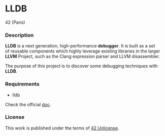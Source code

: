# **LLDB**

42 (Paris)

### **Description**

**LLDB** is a next generation, high-performance **debugger**. It is built as a set of reusable components which highly leverage existing libraries in the larger **LLVM** Project, such as the Clang expression parser and LLVM disassembler.

The purpose of this project is to discover some debugging techniques with **LLDB**.

### **Requirements**

+ lldb

Check the official [doc](https://lldb.llvm.org/).

### **License**

This work is published under the terms of [42 Unlicense](https://github.com/gcamerli/42unlicense).
